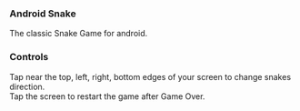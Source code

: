 ### Android Snake

The classic Snake Game for android.

### Controls

Tap near the top, left, right, bottom edges of your screen to change snakes direction.  
Tap the screen to restart the game after Game Over.